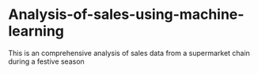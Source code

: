 # Analysis-of-sales-using-machine-learning
This is an  comprehensive analysis of sales data from a supermarket chain during a festive season
